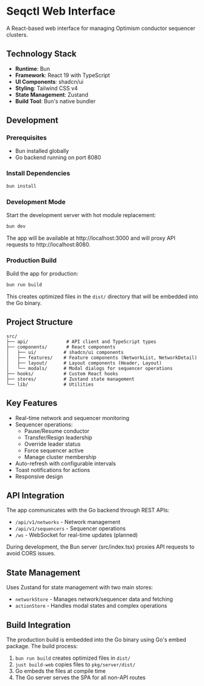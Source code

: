 # Seqctl Web Interface

A React-based web interface for managing Optimism conductor sequencer clusters.

## Technology Stack

- **Runtime**: Bun
- **Framework**: React 19 with TypeScript
- **UI Components**: shadcn/ui
- **Styling**: Tailwind CSS v4
- **State Management**: Zustand
- **Build Tool**: Bun's native bundler

## Development

### Prerequisites

- Bun installed globally
- Go backend running on port 8080

### Install Dependencies

```bash
bun install
```

### Development Mode

Start the development server with hot module replacement:

```bash
bun dev
```

The app will be available at http://localhost:3000 and will proxy API requests
to http://localhost:8080.

### Production Build

Build the app for production:

```bash
bun run build
```

This creates optimized files in the `dist/` directory that will be embedded into
the Go binary.

## Project Structure

```
src/
├── api/              # API client and TypeScript types
├── components/       # React components
│   ├── ui/          # shadcn/ui components
│   ├── features/    # Feature components (NetworkList, NetworkDetail)
│   ├── layout/      # Layout components (Header, Layout)
│   └── modals/      # Modal dialogs for sequencer operations
├── hooks/           # Custom React hooks
├── stores/          # Zustand state management
└── lib/             # Utilities
```

## Key Features

- Real-time network and sequencer monitoring
- Sequencer operations:
  - Pause/Resume conductor
  - Transfer/Resign leadership
  - Override leader status
  - Force sequencer active
  - Manage cluster membership
- Auto-refresh with configurable intervals
- Toast notifications for actions
- Responsive design

## API Integration

The app communicates with the Go backend through REST APIs:

- `/api/v1/networks` - Network management
- `/api/v1/sequencers` - Sequencer operations
- `/ws` - WebSocket for real-time updates (planned)

During development, the Bun server (src/index.tsx) proxies API requests to avoid
CORS issues.

## State Management

Uses Zustand for state management with two main stores:

- `networkStore` - Manages network/sequencer data and fetching
- `actionStore` - Handles modal states and complex operations

## Build Integration

The production build is embedded into the Go binary using Go's embed package.
The build process:

1. `bun run build` creates optimized files in `dist/`
2. `just build-web` copies files to `pkg/server/dist/`
3. Go embeds the files at compile time
4. The Go server serves the SPA for all non-API routes
